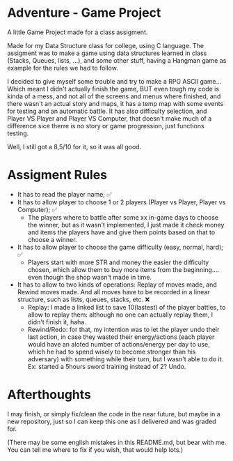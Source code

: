 # Adventure - Game Project
A little Game Project made for a class assigment.

Made for my Data Structure class for college, using C language.
The assigment was to make a game using data structures learned in class (Stacks, Queues, lists, ...), and some other stuff, having a Hangman game as example for the rules we had to follow.

I decided to give myself some trouble and try to make a RPG ASCII game... Which meant I didn't actually finish the game, BUT
even tough my code is kinda of a mess, and not all of the screens and menus where finished, and there wasn't an actual story and maps, it has a temp map with some events for testing and an automatic battle. It has also difficulty selection, and Player VS Player and Player VS Computer, that doesn't make much of a difference sice therre is no story or game progression, just functions testing.

Well, I still got a 8,5/10 for it, so it was all good.

# Assigment Rules
- It has to read the player name; :white_check_mark:
- It has to allow player to choose 1 or 2 players (Player vs Player, Player vs Computer); :white_check_mark:
  - The players where to battle after some xx in-game days to choose the winner, but as it wasn't implemented, I just made it check money and items the players have and give them points based on that to choose a winner.
- It has to allow player to choose the game difficulty (easy, normal, hard); :white_check_mark:
  - Players start with more STR and money the easier the difficulty chosen, which allow them to buy more items from the beginning.... even though the shop wasn't made in time.
- It has to allow to two kinds of operations: Replay of moves made, and Rewind moves made. And all moves have to be recorded in a linear structure, such as lists, queues, stacks, etc. :x:
  - Replay: I made a linked list to save 10(lastest) of the player battles, to allow to replay them: although no one can actually replay them, I didn't finish it, haha.
  - Rewind/Redo: for that, my intention was to let the player undo their last action, in case they wasted their energy/actions (each player would have an aloted number of actions/energy per day to use, which he had to spend wisely to become stronger than his adversary) with something while their turn, but I wasn't able to do it. Ex: started a 5hours sword training instead of 2? Undo.

# Afterthoughts
I may finish, or simply fix/clean the code in the near future, but maybe in a new repository, just so I can keep this one as I delivered and was graded for.

(There may be some english mistakes in this README.md, but bear with me. You can tell me where to fix if you wish, that would help lots.)
